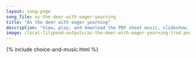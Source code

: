 ```yaml
---
layout: song-page
song_file: as-the-deer-with-eager-yearning
title: "As the deer with eager yearning"
description: "View, play, and download the PDF sheet music, slideshow, and audio. Lyrics: As the deer with eager yearning seeks the cooling watercourse, so my soul with ardor burning longs for God, its heav'nly source. When shall I behold G... english theist 4part"
image: /local-lilypond-outputs/as-the-deer-with-eager-yearning-trad.png
---
```


{% include choice-and-music.html %}